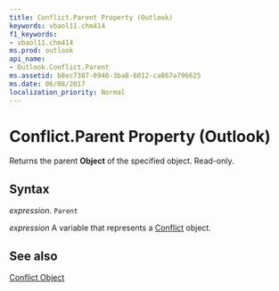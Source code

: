```yaml
---
title: Conflict.Parent Property (Outlook)
keywords: vbaol11.chm414
f1_keywords:
- vbaol11.chm414
ms.prod: outlook
api_name:
- Outlook.Conflict.Parent
ms.assetid: b8ec7387-0940-3ba8-6012-ca867a796625
ms.date: 06/08/2017
localization_priority: Normal
---
```



# Conflict.Parent Property (Outlook)

Returns the parent  **Object** of the specified object. Read-only.


## Syntax

_expression_. `Parent`

_expression_ A variable that represents a [Conflict](./Outlook.Conflict.md) object.


## See also


[Conflict Object](Outlook.Conflict.md)


